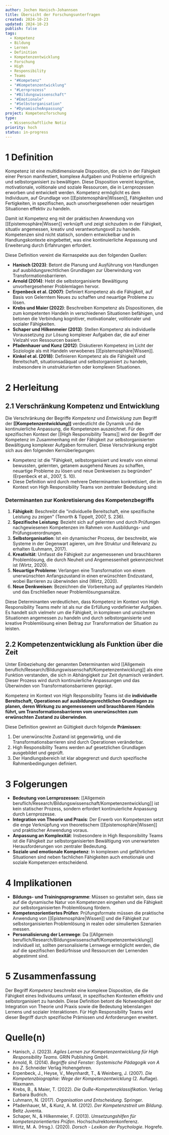 ```yaml
---
author: Jochen Hanisch-Johannsen
title: Übersicht der Forschungsunterfragen
created: 2024-10-23
updated: 2024-10-23
publish: false
tags:
  - Kompetenz
  - Bildung
  - Lernen
  - Definition
  - Kompetenzentwicklung
  - Forschung
  - High
  - Responsibility
  - Teams
  - "#Kompetenz"
  - "#Kompetenzentwicklung"
  - "#Lernprozess"
  - "#Bildungswissenschaft"
  - "#Emotionale"
  - "#Selbstorganisation"
  - "#DynamischeAnpassung"
project: Kompetenzforschung
type:
  - Wissenschaftliche Notiz
priority: hoch
status: in-progress
---
```


# 1 Definition

Kompetenz ist eine multidimensionale Disposition, die sich in der Fähigkeit einer Person manifestiert, komplexe Aufgaben und Probleme erfolgreich und selbstorganisiert zu bewältigen. Diese Disposition vereint kognitive, motivationale, volitionale und soziale Ressourcen, die in Lernprozessen erworben und entwickelt werden. Kompetenz ermöglicht es dem Individuum, auf Grundlage von [[Epistemosphäre|Wissen]], Fähigkeiten und Fertigkeiten, in spezifischen, auch unvorhergesehenen oder neuartigen Situationen effektiv zu handeln. 

Damit ist Kompetenz eng mit der praktischen Anwendung von [[Epistemosphäre|Wissen]] verknüpft und zeigt sichzudem  in der Fähigkeit, situativ angemessen, kreativ und verantwortungsvoll zu handeln. Kompetenzen sind nicht statisch, sondern entwickelbar und in Handlungskontexte eingebettet, was eine kontinuierliche Anpassung und Erweiterung durch Erfahrungen erfordert.

Diese Definition vereint die Kernaspekte aus den folgenden Quellen:

- **Hanisch (2023)**: Betont die Planung und Ausführung von Handlungen auf ausbildungsrechtlichen Grundlagen zur Überwindung von Transformationsbarrieren.
- **Arnold (2014)**: Hebt die selbstorganisierte Bewältigung unvorhergesehener Problemlagen hervor.
- **Erpenbeck et al. (2007)**: Definiert Kompetenz als die Fähigkeit, auf Basis von Gelerntem Neues zu schaffen und neuartige Probleme zu lösen.
- **Krebs und Maier (2022)**: Beschreiben Kompetenz als Dispositionen, die zum kompetenten Handeln in verschiedenen Situationen befähigen, und betonen die Verbindung kognitiver, motivationaler, volitionaler und sozialer Fähigkeiten.
- **Schaper und Hilkenmeier (2013)**: Stellen Kompetenz als individuelle Voraussetzung zur Lösung komplexer Aufgaben dar, die auf einer Vielzahl von Ressourcen basiert.
- **Pfadenhauer und Kunz (2012)**: Diskutieren Kompetenz im Licht der Soziologie als mit Handeln verwobenes [[Epistemosphäre|Wissen]].
- **Kinkel et al. (2018)**: Definieren Kompetenz als die Fähigkeit und Bereitschaft, situationsadäquat und selbstorganisiert zu handeln, insbesondere in unstrukturierten oder komplexen Situationen.

# 2 Herleitung

## 2.1 Verschränkung Kompetenz und Entwicklung

Die Verschränkung der Begriffe *Kompetenz* und *Entwicklung* zum Begriff der **[[Kompetenzentwicklung]]** verdeutlicht die Dynamik und die kontinuierliche Anpassung, die Kompetenzen auszeichnet. Für den spezifischen Kontext der [[High Responsibility Teams]] wird der Begriff der Kompetenz im Zusammenhang mit der Fähigkeit zur selbstorganisierten Bewältigung komplexer Aufgaben formuliert. Diese Verschränkung ergibt sich aus den folgenden Kernüberlegungen:

- Kompetenz ist die "Fähigkeit, selbstorganisiert und kreativ von einmal bewussten, gelernten, getanem ausgehend Neues zu schaffen, neuartige Probleme zu lösen und neue Denkweisen zu begründen“ (Erpenbeck et al., 2007, S. 10).
- Diese Definition wird durch mehrere Determinanten konkretisiert, die im Kontext von High Responsibility Teams von zentraler Bedeutung sind:

### Determinanten zur Konkretisierung des Kompetenzbegriffs

1. **Fähigkeit**: Beschreibt die "individuelle Bereitschaft, eine spezifische Leistung zu zeigen" (Tenorth & Tippelt, 2007, S. 236).
2. **Spezifische Leistung**: Bezieht sich auf gelernten und durch Prüfungen nachgewiesenen Kompetenzen im Rahmen von Ausbildungs- und Prüfungsverordnungen.
3. **Selbstorganisation**: Ist ein dynamischer Prozess, der beschreibt, wie Systeme in der Gegenwart agieren, um ihre Struktur und Relevanz zu erhalten (Luhmann, 2017).
4. **Kreativität**: Umfasst die Fähigkeit zur angemessenen und brauchbaren Problemlösung, die durch Neuheit und Angemessenheit gekennzeichnet ist (Wirtz, 2020).
5. **Neuartige Probleme**: Verlangen eine Transformation von einem unerwünschten Anfangszustand in einen erwünschten Endzustand, wobei Barrieren zu überwinden sind (Wirtz, 2020).
6. **Neue Denkweisen**: Bezeichnen die Vorbereitung auf geplantes Handeln und das Erschließen neuer Problemlösungsansätze.

Diese Determinanten verdeutlichen, dass Kompetenz im Kontext von High Responsibility Teams mehr ist als nur die Erfüllung vordefinierter Aufgaben. Es handelt sich vielmehr um die Fähigkeit, in komplexen und unsicheren Situationen angemessen zu handeln und durch selbstorganisierte und kreative Problemlösung einen Beitrag zur Transformation der Situation zu leisten.

## 2.2 Kompetenzentwicklung als Funktion über die Zeit

Unter Einbeziehung der genannten Determinanten wird [[Allgemein beruflich/Research/Bildungswissenschaft/Kompetenzentwicklung]] als eine Funktion verstanden, die sich in Abhängigkeit zur Zeit dynamisch verändert. Dieser Prozess wird durch kontinuierliche Anpassungen und das Überwinden von Transformationsbarrieren geprägt.

Kompetenz im Kontext von High Responsibility Teams ist die **individuelle Bereitschaft, Operationen auf ausbildungsrechtlichen Grundlagen zu planen, deren Wirkung zu angemessenem und brauchbarem Handeln führt, um Transformationsbarrieren vom unerwünschten zum erwünschten Zustand zu überwinden**.

Diese Definition gewinnt an Gültigkeit durch folgende **Prämissen**:

1. Der unerwünschte Zustand ist gegenwärtig, und die Transformationsbarrieren sind durch Operationen veränderbar.
2. High Responsibility Teams werden auf gesetzlichen Grundlagen ausgebildet und geprüft.
3. Der Handlungsbereich ist klar abgegrenzt und durch spezifische Rahmenbedingungen definiert.

# 3 Folgerungen

- **Bedeutung von Lernprozessen**: [[Allgemein beruflich/Research/Bildungswissenschaft/Kompetenzentwicklung]] ist kein statischer Prozess, sondern erfordert kontinuierliche Anpassung durch Lernprozesse.
- **Integration von Theorie und Praxis**: Der Erwerb von Kompetenzen setzt die enge Verknüpfung von theoretischem [[Epistemosphäre|Wissen]] und praktischer Anwendung voraus.
- **Anpassung an Komplexität**: Insbesondere in High Responsibility Teams ist die Fähigkeit zur selbstorganisierten Bewältigung von unerwarteten Herausforderungen von zentraler Bedeutung.
- **Soziale und emotionale Kompetenz**: In komplexen und gefährlichen Situationen sind neben fachlichen Fähigkeiten auch emotionale und soziale Kompetenzen entscheidend.

# 4 Implikationen

- **Bildungs- und Trainingsprogramme**: Müssen so gestaltet sein, dass sie auf die dynamische Natur von Kompetenzen eingehen und die Fähigkeit zur selbstorganisierten Problemlösung fördern.
- **Kompetenzorientiertes Prüfen**: Prüfungsformate müssen die praktische Anwendung von [[Epistemosphäre|Wissen]] und die Fähigkeit zur selbstorganisierten Problemlösung in realen oder simulierten Szenarien messen.
- **Personalisierung der Lernwege**: Da [[Allgemein beruflich/Research/Bildungswissenschaft/Kompetenzentwicklung]] individuell ist, sollten personalisierte Lernwege ermöglicht werden, die auf die spezifischen Bedürfnisse und Ressourcen der Lernenden abgestimmt sind.

# 5 Zusammenfassung

Der Begriff *Kompetenz* beschreibt eine komplexe Disposition, die die Fähigkeit eines Individuums umfasst, in spezifischen Kontexten effektiv und selbstorganisiert zu handeln. Diese Definition betont die Notwendigkeit der Integration von Theorie und Praxis sowie die Bedeutung lebenslangen Lernens und sozialer Interaktionen. Für High Responsibility Teams wird dieser Begriff durch spezifische Prämissen und Anforderungen erweitert.

# Quelle(n)

- Hanisch, J. (2023). *Agiles Lernen zur Kompetenzentwicklung für High Responsibility Teams*. GRIN Publishing GmbH.
- Arnold, R. (2014). *Begriffe sind Fenster: Systemische Pädagogik von A bis Z*. Schneider Verlag Hohengehren.
- Erpenbeck, J., Heyse, V., Meynhardt, T., & Weinberg, J. (2007). *Die Kompetenzbiographie: Wege der Kompetenzentwicklung* (2. Auflage). Waxmann.
- Krebs, B., & Maier, T. (2022). *Die QuBe-Kompetenzklassifikation*. Verlag Barbara Budrich.
- Luhmann, N. (2017). *Organisation und Entscheidung*. Springer.
- Pfadenhauer, M., & Kunz, A. M. (2012). *Der Kompetenzstreit um Bildung*. Beltz Juventa.
- Schaper, N., & Hilkenmeier, F. (2013). *Umsetzungshilfen für kompetenzorientiertes Prüfen*. Hochschulrektorenkonferenz.
- Wirtz, M. A. (Hrsg.). (2020). *Dorsch - Lexikon der Psychologie*. Hogrefe.
